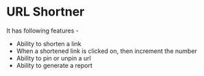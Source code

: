 # URL Shortner

It has following features -

-   Ability to shorten a link
-   When a shortened link is clicked on, then increment the number
-   Ability to pin or unpin a url
-   Ability to generate a report
